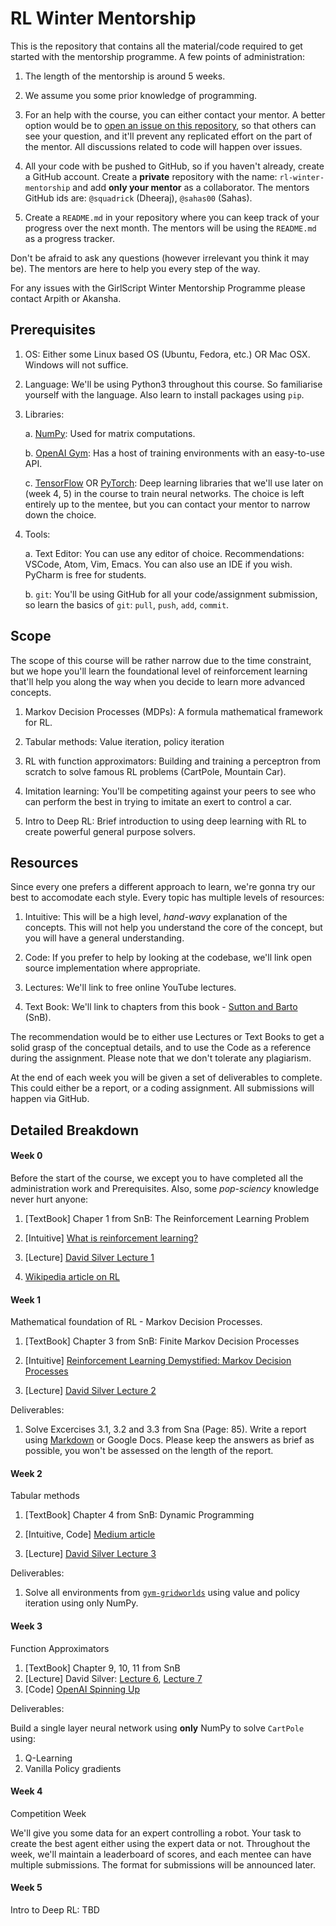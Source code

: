 # RL Winter Mentorship

This is the repository that contains all the material/code required to get
started with the mentorship programme. A few points of administration:

1. The length of the mentorship is around 5 weeks.

2. We assume you some prior knowledge of programming.

3. For an help with the course, you can either contact your mentor. A better option
would be to [open an issue on this repository](https://help.github.com/en/github/managing-your-work-on-github/creating-an-issue),
so that others can see your
question, and it'll prevent any replicated effort on the part of the mentor.
All discussions related to code will happen over issues.

4. All your code with be pushed to GitHub, so if you haven't already, create
a GitHub account. Create a **private** repository with the name:
`rl-winter-mentorship` and add **only your mentor** as a collaborator. The
mentors GitHub ids are: `@squadrick` (Dheeraj), `@sahas00` (Sahas).

5. Create a `README.md` in your repository where you can keep track of your
progress over the next month. The mentors will be using the `README.md` as
a progress tracker.

Don't be afraid to ask any questions (however irrelevant you think it may be).
The mentors are here to help you every step of the way.

For any issues with the GirlScript Winter Mentorship Programme please contact
Arpith or Akansha.

## Prerequisites

  1. OS: Either some Linux based OS (Ubuntu, Fedora, etc.) OR Mac OSX. Windows
  will not suffice.

  2. Language: We'll be using Python3 throughout this course. So familiarise
  yourself with the language. Also learn to install packages using `pip`.

  3. Libraries:

      a. [NumPy](https://numpy.org/): Used for matrix computations.

      b. [OpenAI Gym](https://gym.openai.com/): Has a host of training
      environments with an easy-to-use API.

      c. [TensorFlow](https://www.tensorflow.org/) OR
      [PyTorch](https://pytorch.org/): Deep learning libraries that we'll use
      later on (week 4, 5) in the course to train neural networks. The choice is
      left entirely up to the mentee, but you can contact your mentor to narrow
      down the choice.

  4. Tools:

      a. Text Editor: You can use any editor of choice. Recommendations: VSCode,
      Atom, Vim, Emacs. You can also use an IDE if you wish. PyCharm is free for
      students.

      b. `git`: You'll be using GitHub for all your code/assignment submission,
      so learn the basics of `git`: `pull`, `push`, `add`, `commit`.


## Scope

The scope of this course will be rather narrow due to the time constraint, but we
hope you'll learn the foundational level of reinforcement learning that'll
help you along the way when you decide to learn more advanced concepts.

1. Markov Decision Processes (MDPs): A formula mathematical framework for RL.

2. Tabular methods: Value iteration, policy iteration

3. RL with function approximators: Building and training a perceptron from
scratch to solve famous RL problems (CartPole, Mountain Car).

4. Imitation learning: You'll be competiting against your peers to see who
can perform the best in trying to imitate an exert to control a car.

5. Intro to Deep RL: Brief introduction to using deep learning with RL to create
powerful general purpose solvers.

## Resources

Since every one prefers a different approach to learn, we're gonna try our
best to accomodate each style. Every topic has multiple levels of resources:

1. Intuitive: This will be a high level, *hand-wavy* explanation of the concepts.
This will not help you understand the core of the concept, but you will have a
general understanding.

2. Code: If you prefer to help by looking at the codebase, we'll link open
source implementation where appropriate.

3. Lectures: We'll link to free online YouTube lectures.

4. Text Book: We'll link to chapters from this book -
[Sutton and Barto](https://web.stanford.edu/class/psych209/Readings/SuttonBartoIPRLBook2ndEd.pdf) (SnB).

The recommendation would be to either use Lectures or Text Books to get a
solid grasp of the conceptual details, and to use the Code as a reference
during the assignment. Please note that we don't tolerate any plagiarism.

At the end of each week you will be given a set of deliverables to complete.
This could either be a report, or a coding assignment. All submissions will
happen via GitHub.

## Detailed Breakdown

#### Week 0

Before the start of the course, we except you to have completed all the administration
work and Prerequisites. Also, some *pop-sciency* knowledge never hurt anyone:

  1. [TextBook] Chaper 1 from SnB: The Reinforcement Learning Problem

  2. [Intuitive] [What is reinforcement learning?](https://deepsense.ai/what-is-reinforcement-learning-the-complete-guide/)

  3. [Lecture] [David Silver Lecture 1](https://www.youtube.com/watch?v=2pWv7GOvuf0)

  4. [Wikipedia article on RL](https://en.wikipedia.org/wiki/Reinforcement_learning)


#### Week 1

Mathematical foundation of RL - Markov Decision Processes.

  1. [TextBook] Chapter 3 from SnB: Finite Markov Decision Processes

  2. [Intuitive] [Reinforcement Learning Demystified: Markov Decision Processes](https://towardsdatascience.com/reinforcement-learning-demystified-markov-decision-processes-part-1-bf00dda41690)

  3. [Lecture] [David Silver Lecture 2](https://www.youtube.com/watch?v=lfHX2hHRMVQ)

Deliverables:

1. Solve Excercises 3.1, 3.2 and 3.3 from Sna (Page: 85). Write a report using
[Markdown](https://www.markdownguide.org/getting-started/) or Google Docs. Please
keep the answers as brief as possible, you won't be assessed on the length of
the report.

#### Week 2

Tabular methods

  1. [TextBook] Chapter 4 from SnB: Dynamic Programming

  2. [Intuitive, Code] [Medium article](https://medium.com/@m.alzantot/deep-reinforcement-learning-demysitifed-episode-2-policy-iteration-value-iteration-and-q-978f9e89ddaa)

  3. [Lecture] [David Silver Lecture 3](https://www.youtube.com/watch?v=Nd1-UUMVfz4)

Deliverables:

1. Solve all environments from [`gym-gridworlds`](https://github.com/podondra/gym-gridworlds)
using value and policy iteration using only NumPy.

#### Week 3

Function Approximators

  1. [TextBook] Chapter 9, 10, 11 from SnB
  2. [Lecture] David Silver: [Lecture 6](https://www.youtube.com/watch?v=UoPei5o4fps), [Lecture 7](https://www.youtube.com/watch?v=KHZVXao4qXs)
  3. [Code] [OpenAI Spinning Up](https://spinningup.openai.com/en/latest/)


Deliverables:

Build a single layer neural network using **only** NumPy to solve `CartPole` using:

  1. Q-Learning
  2. Vanilla Policy gradients


#### Week 4

Competition Week

We'll give you some data for an expert controlling a robot. Your task to create
the best agent either using the expert data or not. Throughout the week, we'll
maintain a leaderboard of scores, and each mentee can have multiple submissions.
The format for submissions will be announced later.

#### Week 5

Intro to Deep RL: TBD
